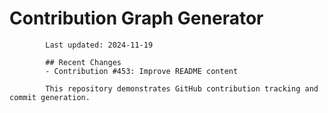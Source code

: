 # Contribution Graph Generator
            
            Last updated: 2024-11-19
            
            ## Recent Changes
            - Contribution #453: Improve README content
            
            This repository demonstrates GitHub contribution tracking and commit generation.
        